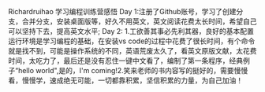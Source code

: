 Richardruihao 
学习编程训练营感悟
Day 1:注册了Github账号，学习了创建分支，合并分支，安装桌面版等，好久不用英文，英文阅读花费太长时间，希望自己可以坚持下去，提高英文水平;
Day 2: 1.工欲善其事必先利其器，良好的基本配置运行环境是学习编程的基础，在安装vs code的过程中花费了很长时间，有个命令就是找不到，可能是操作系统的不同，英语荒废太久了，看英文原版文献，太花费时间，太吃力了，最后还是没有忍住一键中文看了，编制了第一条程序，经典例子“hello world",是的，I'm coming!2.笑来老师的书内容写的挺好的，需要慢慢看，慢慢学，速成绝无可能，一切都靠积累，坚信积累的力量，为自己加油！
